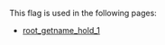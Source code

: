This flag is used in the following pages:
 - [root_getname_hold_1](../events/root_getname_hold_1.md)
